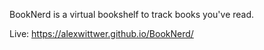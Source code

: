 BookNerd is a virtual bookshelf to track books you've read.

Live: https://alexwittwer.github.io/BookNerd/
